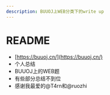 ```yaml
---
description: BUUOJ上WEB分类下的write up
---
```


# README

* [https://buuoj.cn/](https://buuoj.cn/)
* 个人总结
* BUUOJ上的WEB题
* 有些部分总结不到位
* 感谢我最爱的@T4rn和@ruozhi

